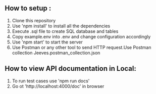 ## How to setup : 
1. Clone this repository
2. Use 'npm install' to install all the dependencies
3. Execute .sql file to create SQL database and tables
4. Copy example.env into .env and change configuration accordingly
5. Use 'npm start' to start the server
6. Use Postman or any other tool to send HTTP request.Use Postman collection Jeeves.postman_collection.json

## How to view API documentation in Local: 
1. To run test cases use 'npm run docs'
2. Go ot 'http://localhost:4000/doc' in browser
